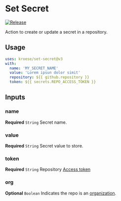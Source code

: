 # Set Secret
[![Release](https://github.com/kroese/set-secret/actions/workflows/build.yml/badge.svg)](https://github.com/kroese/set-secret/actions/workflows/build.yml)

Action to create or update a secret in a repository.

## Usage

```YAML
uses: kroese/set-secret@v3
with:
  name: 'MY_SECRET_NAME'
  value: 'Lorem ipsun dolor simit'
  repository: ${{ github.repository }}
  token: ${{ secrets.REPO_ACCESS_TOKEN }}
```

## Inputs

### name

**Required** `String` Secret name.

### value

**Required** `String` Secret value to store.

### token

**Required** `String` Repository [Access token](https://docs.github.com/en/github/authenticating-to-github/creating-a-personal-access-token)

### org

**Optional** `Boolean` Indicates the repo is an [organization](https://docs.github.com/en/github/setting-up-and-managing-organizations-and-teams/about-organizations).
